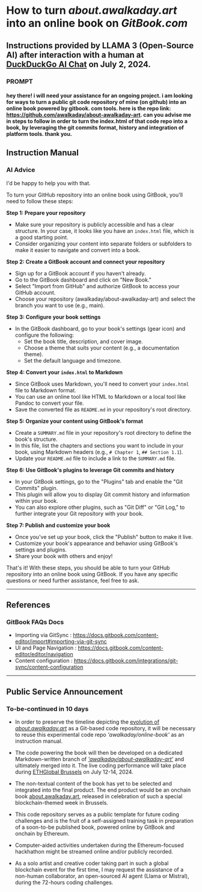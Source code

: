 # How to turn *about.awalkaday.art* into an online book on *GitBook.com*    
## Instructions provided by LLAMA 3 (Open-Source AI) after interaction with a human at [DuckDuckGo AI Chat](https://duckduckgo.com/?q=DuckDuckGo&ia=chat) on July 2, 2024. 

### PROMPT 
#### hey there! i will need your assistance for an ongoing project. i am looking for ways to turn a public git code repository of mine (on github) into an online book powered by gitbook. com tools. here is the repo link: https://github.com/awalkaday/about-awalkaday-art. can you advise me in steps to follow in order to turn the index.html of that code repo into a book, by leveraging the git commits format, history and integration of platform tools. thank you. 

## Instruction Manual
### AI Advice   

I'd be happy to help you with that.

To turn your GitHub repository into an online book using GitBook, you'll need to follow these steps:

**Step 1: Prepare your repository**

* Make sure your repository is publicly accessible and has a clear structure. In your case, it looks like you have an `index.html` file, which is a good starting point.
* Consider organizing your content into separate folders or subfolders to make it easier to navigate and convert into a book.

**Step 2: Create a GitBook account and connect your repository**

* Sign up for a GitBook account if you haven't already.
* Go to the GitBook dashboard and click on "New Book."
* Select "Import from GitHub" and authorize GitBook to access your GitHub account.
* Choose your repository (awalkaday/about-awalkaday-art) and select the branch you want to use (e.g., main).

**Step 3: Configure your book settings**

* In the GitBook dashboard, go to your book's settings (gear icon) and configure the following:
	+ Set the book title, description, and cover image.
	+ Choose a theme that suits your content (e.g., a documentation theme).
	+ Set the default language and timezone.

**Step 4: Convert your `index.html` to Markdown**

* Since GitBook uses Markdown, you'll need to convert your `index.html` file to Markdown format.
* You can use an online tool like HTML to Markdown or a local tool like Pandoc to convert your file.
* Save the converted file as `README.md` in your repository's root directory.

**Step 5: Organize your content using GitBook's format**

* Create a `SUMMARY.md` file in your repository's root directory to define the book's structure.
* In this file, list the chapters and sections you want to include in your book, using Markdown headers (e.g., `# Chapter 1`, `## Section 1.1`).
* Update your `README.md` file to include a link to the `SUMMARY.md` file.

**Step 6: Use GitBook's plugins to leverage Git commits and history**

* In your GitBook settings, go to the "Plugins" tab and enable the "Git Commits" plugin.
* This plugin will allow you to display Git commit history and information within your book.
* You can also explore other plugins, such as "Git Diff" or "Git Log," to further integrate your Git repository with your book.

**Step 7: Publish and customize your book**

* Once you've set up your book, click the "Publish" button to make it live.
* Customize your book's appearance and behavior using GitBook's settings and plugins.
* Share your book with others and enjoy!

That's it! With these steps, you should be able to turn your GitHub repository into an online book using GitBook. If you have any specific questions or need further assistance, feel free to ask.

_ _ _ 

## References 
### GitBook FAQs Docs  
- Importing via GitSync : https://docs.gitbook.com/content-editor/import#importing-via-git-sync
- UI and Page Navigation : https://docs.gitbook.com/content-editor/editor/navigation
- Content configuration : https://docs.gitbook.com/integrations/git-sync/content-configuration  

_ _ _  

## Public Service Announcement 
### To-be-continued in 10 days

- In order to preserve the timeline depicting the [evolution of *about.awalkaday.art*](https://github.com/awalkaday/about-awalkaday-art/graphs/code-frequency) as a Git-based code repository, 
it will be necessary to reuse this experimental code repo *'awalkaday/online-book'* as an instruction manual. 

- The code powering the book will then be developed on a dedicated Markdown-written branch of *['awalkaday/about-awalkaday-art'](https://github.com/awalkaday/about-awalkaday-art)* and ultimately merged into it. 
The live coding performance will take place during [ETHGlobal Brussels](https://ethglobal.com/events/brussels) on July 12-14, 2024. 

- The non-textual content of the book has yet to be selected and integrated into the final product. The end product would be an onchain book [about.awalkaday.art](https://app.ens.domains/about.awalkaday.art), released in celebration of such a special blockchain-themed week in Brussels. 

- This code repository serves as a public template for future coding challenges and is the fruit of a self-assigned training task in preparation of a soon-to-be published book, powered online by GitBook and onchain by Ethereum. 


- Computer-aided activities undertaken during the Ethereum-focused hackhathon might be streamed online and/or publicly recorded. 

- As a solo artist and creative coder taking part in such a global blockchain event for the first time, I may request the assistance of a non-human collaborator, 
an open-sourced AI agent (Llama or Mistral), during the 72-hours coding challenges. 

